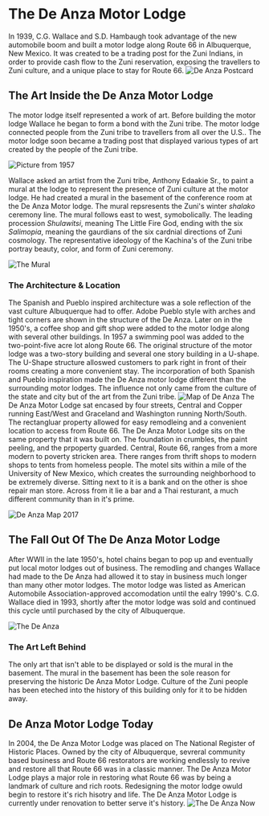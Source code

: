 # The De Anza Motor Lodge
In 1939, C.G. Wallace and S.D. Hambaugh took advantage of the new automobile boom and built a motor lodge along Route 66 in Albuquerque, New Mexico. It was created to be a trading post for the Zuni Indians, in order to provide cash flow to the Zuni reservation, exposing the travellers to Zuni culture, and a unique place to stay for Route 66.
![De Anza Postcard](https://github.com/unm-digital-futures/digital-history-review/blob/master/docs/images/The%20De%20Anza%20Postcard.jpg)
## The Art Inside the De Anza Motor Lodge
The motor lodge itself represented a work of art. Before building the motor lodge Wallace he began to form a bond with the Zuni tribe. The motor lodge connected people from the Zuni tribe to travellers from all over the U.S.. The motor lodge soon became a trading post that displayed various types of art created by the people of the Zuni tribe. 

![Picture from 1957](https://github.com/unm-digital-futures/digital-history-review/blob/master/docs/images/Picture%20from%201957.jpg)

Wallace asked an artist from the Zuni tribe, Anthony Edaakie Sr., to paint a mural at the lodge to represent the presence of Zuni culture at the motor lodge. He had created a mural in the basement of the conference room at the De Anza Motor lodge. The mural repsresents the Zuni's winter *shalako* ceremony line. The mural follows east to west, symobolically. The leading procession *Shulawitsi*, meaning The Little Fire God, ending with the six *Salimopia*, meaning the gaurdians of the six cardnial directions of Zuni cosmology. The representative ideology of the Kachina's of the Zuni tribe portray beauty, color, and form of Zuni ceremony.

![The Mural](https://github.com/unm-digital-futures/digital-history-review/blob/master/docs/images/The%20Mural.jpg)

### The Architecture & Location
The Spanish and Pueblo inspired architecture was a sole reflection of the vast culture Albuquerque had to offer. Adobe Pueblo style with arches and tight corners are shown in the structure of the De Anza. Later on in the 1950's, a coffee shop and gift shop were added to the motor lodge along with several other buildings. In 1957 a swimming pool was added to the two-point-five acre lot along Route 66. The original structure of the motor lodge was a two-story building and several one story building in a U-shape. The U-Shape structure alloswed customers to park right in front of their rooms creating a more convenient stay.
The incorporation of both Spanish and Pueblo inspiration made the De Anza motor lodge different than the surrounding motor lodges. The influence not only came from the culture of the state and city but of the art from the Zuni tribe. 
![Map of De Anza](https://github.com/unm-digital-futures/digital-history-review/blob/master/docs/images/Map%20of%20De%20Anza.png)
The De Anza Motor Lodge sat encased by four streets, Central and Copper running East/West and Graceland and Washington running North/South. The rectangluar property allowed for easy remodleing and a convenient location to access from Route 66.
The De Anza Motor Lodge sits on the same property that it was built on. The foundation in crumbles, the paint peeling, and the prpoperty guarded. Central, Route 66, ranges from a more modern to poverty stricken area. There ranges from thrift shops to modern shops to tents from homeless people. The motel sits within a mile of the University of New Mexico, which creates the surrounding neighborhood to be extremely diverse. Sitting next to it is a bank and on the other is shoe repair man store. Across from it lie a bar and a Thai resturant, a much different community than in it's prime. 

![De Anza Map 2017](https://github.com/unm-digital-futures/digital-history-review/blob/master/docs/images/De%20Anza%20Map%202017.png)

## The Fall Out Of The De Anza Motor Lodge
After WWII in the late 1950's, hotel chains began to pop up and eventually put local motor lodges out of business. The remodling and changes Wallace had made to the De Anza had allowed it to stay in business much longer than many other motor lodges. The motor lodge was listed as American Automobile Association-approved accomodation until the ealry 1990's. C.G. Wallace died in 1993, shortly after the motor lodge was sold and continued this cycle until purchased by the city of Albuquerque. 

![The De Anza](https://github.com/unm-digital-futures/digital-history-review/blob/master/docs/images/The%20De%20Anza.jpg)

### The Art Left Behind 
The only art that isn't able to be displayed or sold is the mural in the basement. The mural in the basement has been the sole reason for preserving the historic De Anza Motor Lodge. Culture of the Zuni people has been eteched into the history of this building only for it to be hidden away. 
## De Anza Motor Lodge Today
In 2004, the De Anza Motor Lodge was placed on The National Register of Historic Places. Owned by the city of Albuquerque, sevreral community based business and Route 66 restorators are working endlessly to revive and restore all that Route 66 was in a classic manner. The De Anza Motor Lodge plays a major role in restoring what Route 66 was by being a landmark of culture and rich roots. Redesigning the motor lodge owuld begin to restore it's rich hisotry and life. The De Anza Motor Lodge is currently under renovation to better serve it's history.
![The De Anza Now](https://github.com/unm-digital-futures/digital-history-review/blob/master/docs/images/The%20De%20Anza%20Now.jpg)

